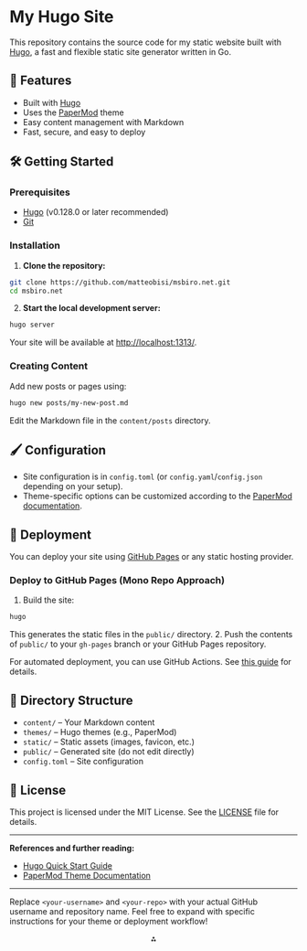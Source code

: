 # My Hugo Site

This repository contains the source code for my static website built with [Hugo](https://gohugo.io/), a fast and flexible static site generator written in Go.

## 🚀 Features

- Built with [Hugo](https://gohugo.io/)
- Uses the [PaperMod](https://github.com/adityatelange/hugo-PaperMod) theme
- Easy content management with Markdown
- Fast, secure, and easy to deploy


## 🛠️ Getting Started

### Prerequisites

- [Hugo](https://gohugo.io/getting-started/installing/) (v0.128.0 or later recommended)
- [Git](https://git-scm.com/)


### Installation

1. **Clone the repository:**

```bash
git clone https://github.com/matteobisi/msbiro.net.git
cd msbiro.net
```

2. **Start the local development server:**

```bash
hugo server
```

Your site will be available at [http://localhost:1313/](http://localhost:1313/).

### Creating Content

Add new posts or pages using:

```bash
hugo new posts/my-new-post.md
```

Edit the Markdown file in the `content/posts` directory.

## 🖌️ Configuration

- Site configuration is in `config.toml` (or `config.yaml`/`config.json` depending on your setup).
- Theme-specific options can be customized according to the [PaperMod documentation](https://adityatelange.github.io/hugo-PaperMod/docs/).


## 🚢 Deployment

You can deploy your site using [GitHub Pages](https://pages.github.com/) or any static hosting provider.

### Deploy to GitHub Pages (Mono Repo Approach)

1. Build the site:

```bash
hugo
```

This generates the static files in the `public/` directory.
2. Push the contents of `public/` to your `gh-pages` branch or your GitHub Pages repository.

For automated deployment, you can use GitHub Actions. See [this guide](https://gohugo.io/hosting-and-deployment/hosting-on-github/) for details.

## 📂 Directory Structure

- `content/` – Your Markdown content
- `themes/` – Hugo themes (e.g., PaperMod)
- `static/` – Static assets (images, favicon, etc.)
- `public/` – Generated site (do not edit directly)
- `config.toml` – Site configuration


## 📄 License

This project is licensed under the MIT License. See the [LICENSE](LICENSE) file for details.

---

**References and further reading:**

- [Hugo Quick Start Guide](https://gohugo.io/getting-started/quick-start/)
- [PaperMod Theme Documentation](https://adityatelange.github.io/hugo-PaperMod/docs/)

---

Replace `<your-username>` and `<your-repo>` with your actual GitHub username and repository name.
Feel free to expand with specific instructions for your theme or deployment workflow!

<div style="text-align: center">⁂</div>

[^1]: https://github.com/lazeroffmichael/example-hugo-blog/blob/main/README.md

[^2]: https://gohugo.io/getting-started/quick-start/

[^3]: https://github.com/socialcopsdev/hugo-starter/blob/master/README.md

[^4]: http://www.testingwithmarie.com/posts/20241126-create-a-static-blog-with-hugo/

[^5]: https://github.com/scivision/hugo-flex-example/blob/main/README.md

[^6]: https://github.com/alex-shpak/hugo-book/blob/master/README.md

[^7]: https://github.com/hugo-example/hugo-example.github.io

[^8]: https://github.com/digitalocean/sample-hugo/blob/main/README.md

[^9]: https://gohugo.io/templates/

[^10]: https://cj.rs/readme-in-static-site/

